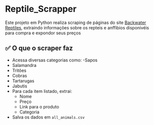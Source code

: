 # Reptile_Scrapper

Este projeto em Python realiza scraping de  páginas do site [Backwater Reptiles](https://www.backwaterreptiles.com), extraindo informações sobre os repteis e anffibios disponivéis para compra e expondor seus preços

## ✅ O que o scraper faz

- Acessa diversas categorias como:
 -Sapos
 - Salamandra
 - Tritões
 - Cobras
 - Tartarugas
 - Jabutis
- Para cada item listado, extrai:
  - Nome
  - Preço
  - Link para o produto
  - Categoria
- Salva os dados em `all_animals.csv`
